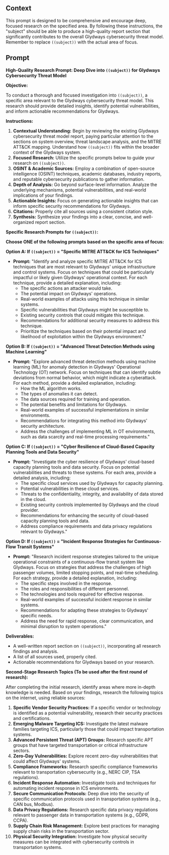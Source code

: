 
## Context
This prompt is designed to be comprehensive and encourage deep, focused research on the specified area. By following these instructions, the "subject" should be able to produce a high-quality report section that significantly contributes to the overall Glydways cybersecurity threat model. Remember to replace `((subject))` with the actual area of focus.

## Prompt

**High-Quality Research Prompt: Deep Dive into `((subject))` for Glydways Cybersecurity Threat Model**

**Objective:**

To conduct a thorough and focused investigation into `((subject))`, a specific area relevant to the Glydways cybersecurity threat model. This research should provide detailed insights, identify potential vulnerabilities, and inform actionable recommendations for Glydways.

**Instructions:**

1.  **Contextual Understanding:** Begin by reviewing the existing Glydways cybersecurity threat model report, paying particular attention to the sections on system overview, threat landscape analysis, and the MITRE ATT&CK mapping. Understand how `((subject))` fits within the broader context of the Glydways system.
2.  **Focused Research:** Utilize the specific prompts below to guide your research on `((subject))`.
3.  **OSINT & Academic Sources:** Employ a combination of open-source intelligence (OSINT) techniques, academic databases, industry reports, and reputable cybersecurity publications to gather information.
4.  **Depth of Analysis:** Go beyond surface-level information. Analyze the underlying mechanisms, potential vulnerabilities, and real-world implications of your findings.
5.  **Actionable Insights:** Focus on generating actionable insights that can inform specific security recommendations for Glydways.
6.  **Citations:** Properly cite all sources using a consistent citation style.
7.  **Synthesis:** Synthesize your findings into a clear, concise, and well-organized report section.

**Specific Research Prompts for `((subject))`:**

**Choose ONE of the following prompts based on the specific area of focus:**

**Option A: If `((subject))` = "Specific MITRE ATT&CK for ICS Techniques"**

*   **Prompt:** "Identify and analyze specific MITRE ATT&CK for ICS techniques that are most relevant to Glydways' unique infrastructure and control systems. Focus on techniques that could be particularly impactful or likely given Glydways' operational context. For each technique, provide a detailed explanation, including:
    *   The specific actions an attacker would take.
    *   The potential impact on Glydways' operations.
    *   Real-world examples of attacks using this technique in similar systems.
    *   Specific vulnerabilities that Glydways might be susceptible to.
    *   Existing security controls that could mitigate this technique.
    *   Recommendations for additional security measures to address this technique.
    *   Prioritize the techniques based on their potential impact and likelihood of exploitation within the Glydways environment."

**Option B: If `((subject))` = "Advanced Threat Detection Methods using Machine Learning"**

*   **Prompt:** "Explore advanced threat detection methods using machine learning (ML) for anomaly detection in Glydways' Operational Technology (OT) network. Focus on techniques that can identify subtle deviations from normal behavior, which might indicate a cyberattack. For each method, provide a detailed explanation, including:
    *   How the ML algorithm works.
    *   The types of anomalies it can detect.
    *   The data sources required for training and operation.
    *   The potential benefits and limitations for Glydways.
    *   Real-world examples of successful implementations in similar environments.
    *   Recommendations for integrating this method into Glydways' security architecture.
    *   Address the challenges of implementing ML in OT environments, such as data scarcity and real-time processing requirements."

**Option C: If `((subject))` = "Cyber Resilience of Cloud-Based Capacity Planning Tools and Data Security"**

*   **Prompt:** "Investigate the cyber resilience of Glydways' cloud-based capacity planning tools and data security. Focus on potential vulnerabilities and threats to these systems. For each area, provide a detailed analysis, including:
    *   The specific cloud services used by Glydways for capacity planning.
    *   Potential vulnerabilities in these cloud services.
    *   Threats to the confidentiality, integrity, and availability of data stored in the cloud.
    *   Existing security controls implemented by Glydways and the cloud provider.
    *   Recommendations for enhancing the security of cloud-based capacity planning tools and data.
    *   Address compliance requirements and data privacy regulations relevant to Glydways."

**Option D: If `((subject))` = "Incident Response Strategies for Continuous-Flow Transit Systems"**

*   **Prompt:** "Research incident response strategies tailored to the unique operational constraints of a continuous-flow transit system like Glydways. Focus on strategies that address the challenges of high passenger volumes, limited stopping points, and real-time scheduling. For each strategy, provide a detailed explanation, including:
    *   The specific steps involved in the response.
    *   The roles and responsibilities of different personnel.
    *   The technologies and tools required for effective response.
    *   Real-world examples of successful incident response in similar systems.
    *   Recommendations for adapting these strategies to Glydways' specific needs.
    *   Address the need for rapid response, clear communication, and minimal disruption to system operations."

**Deliverables:**

*   A well-written report section on `((subject))`, incorporating all research findings and analysis.
*   A list of all sources used, properly cited.
*   Actionable recommendations for Glydways based on your research.

**Second-Stage Research Topics (To be used after the first round of research):**

After completing the initial research, identify areas where more in-depth knowledge is needed. Based on your findings, research the following topics on the internet, using reliable sources:

1.  **Specific Vendor Security Practices:** If a specific vendor or technology is identified as a potential vulnerability, research their security practices and certifications.
2.  **Emerging Malware Targeting ICS:** Investigate the latest malware families targeting ICS, particularly those that could impact transportation systems.
3.  **Advanced Persistent Threat (APT) Groups:** Research specific APT groups that have targeted transportation or critical infrastructure sectors.
4.  **Zero-Day Vulnerabilities:** Explore recent zero-day vulnerabilities that could affect Glydways' systems.
5.  **Compliance Frameworks:** Research specific compliance frameworks relevant to transportation cybersecurity (e.g., NERC CIP, TSA regulations).
6.  **Incident Response Automation:** Investigate tools and techniques for automating incident response in ICS environments.
7.  **Secure Communication Protocols:** Deep dive into the security of specific communication protocols used in transportation systems (e.g., CAN bus, Modbus).
8.  **Data Privacy Regulations:** Research specific data privacy regulations relevant to passenger data in transportation systems (e.g., GDPR, CCPA).
9.  **Supply Chain Risk Management:** Explore best practices for managing supply chain risks in the transportation sector.
10. **Physical Security Integration:** Investigate how physical security measures can be integrated with cybersecurity controls in transportation systems.
